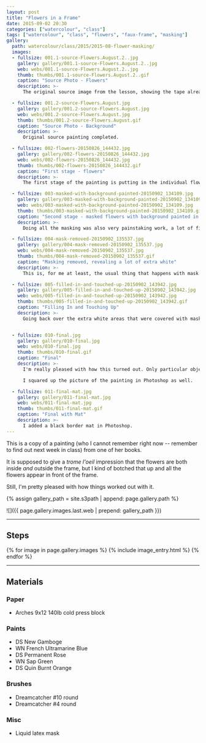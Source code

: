 ```yaml
---
layout: post
title: "Flowers in a Frame"
date: 2015-09-02 20:30
categories: ["watercolour", "class"]
tags: ["watercolour", "class", "flowers", "faux-frame", "masking"]
gallery:
  path: watercolour/class/2015/2015-08-flower-masking/
  images:
  - fullsize: 001.1-source-Flowers.August.2..jpg
    gallery: gallery/001.1-source-Flowers.August.2..jpg
    web: webs/001.1-source-Flowers.August.2..jpg
    thumb: thumbs/001.1-source-Flowers.August.2..gif
    caption: "Source Photo - Flowers"
    description: >-
      The original source image from the lesson, showing the tape already in place to frame the background.

  - fullsize: 001.2-source-Flowers.August.jpg
    gallery: gallery/001.2-source-Flowers.August.jpg
    web: webs/001.2-source-Flowers.August.jpg
    thumb: thumbs/001.2-source-Flowers.August.gif
    caption: "Source Photo - Background"
    description: >-
      Original source painting completed.

  - fullsize: 002-flowers-20150826_144432.jpg
    gallery: gallery/002-flowers-20150826_144432.jpg
    web: webs/002-flowers-20150826_144432.jpg
    thumb: thumbs/002-flowers-20150826_144432.gif
    caption: "First stage - flowers"
    description: >-
      The first stage of the painting is putting in the individual flowers. This was a lot of fine work, but still a lot of fun.

  - fullsize: 003-masked-with-background-painted-20150902_134109.jpg
    gallery: gallery/003-masked-with-background-painted-20150902_134109.jpg
    web: webs/003-masked-with-background-painted-20150902_134109.jpg
    thumb: thumbs/003-masked-with-background-painted-20150902_134109.gif
    caption: "Second stage - masked flowers with background painted in."
    description: >-
      Doing all the masking was also very painstaking work, a lot of fine detail with the liquid mask, which is kind of hard to work with. It doesn't flow at all, and it is really hard to get a fine line with it.

  - fullsize: 004-mask-removed-20150902_135537.jpg
    gallery: gallery/004-mask-removed-20150902_135537.jpg
    web: webs/004-mask-removed-20150902_135537.jpg
    thumb: thumbs/004-mask-removed-20150902_135537.gif
    caption: "Masking removed, revealing a lot of extra white"
    description: >-
      This is, for me at least, the usual thing that happens with mask. There is more covered space than I originally intended. Still, I'm pleased with how the overall painting is coming along.

  - fullsize: 005-filled-in-and-touched-up-20150902_143942.jpg
    gallery: gallery/005-filled-in-and-touched-up-20150902_143942.jpg
    web: webs/005-filled-in-and-touched-up-20150902_143942.jpg
    thumb: thumbs/005-filled-in-and-touched-up-20150902_143942.gif
    caption: "Filling In and Touching Up"
    description: >-
      Going back over the extra white areas that were covered with mask now to fill them in, connect the painting elements together and not leave anything done.


  - fullsize: 010-final.jpg
    gallery: gallery/010-final.jpg
    web: webs/010-final.jpg
    thumb: thumbs/010-final.gif
    caption: "Final"
    description: >-
      I'm really pleased with how this turned out. Only particular objections I have is that it's mainly the same value (level of dark/medium/light) and probably would have more interest had that varied more.

      I squared up the picture of the painting in Photoshop as well.

  - fullsize: 011-final-mat.jpg
    gallery: gallery/011-final-mat.jpg
    web: webs/011-final-mat.jpg
    thumb: thumbs/011-final-mat.gif
    caption: "Final with Mat"
    description: >-
      I added a black border mat in Photoshop.
---
```

This is a copy of a painting (who I cannot remember right now -- remember to find out next week in class) from one of her books.

It is supposed to give a *trome l'oeil* impression that the flowers are both inside *and* outside the frame, but I kind of botched that up and all the flowers appear in front of the frame.

Still, I'm pretty pleased with how things worked out with it.

{% assign gallery_path = site.s3path | append: page.gallery.path %}

![]({{ page.gallery.images.last.web | prepend: gallery_path }})

*******

## Steps

{% for image in page.gallery.images %}
{% include image_entry.html %}
{% endfor %}


*******

## Materials

### Paper

* Arches 9x12 140lb cold press block

### Paints

* DS New Gamboge
* WN French Ultramarine Blue
* DS Permanent Rose
* WN Sap Green
* DS Quin Burnt Orange

### Brushes

* Dreamcatcher #10 round
* Dreamcatcher #4 round

### Misc

* Liquid latex mask
